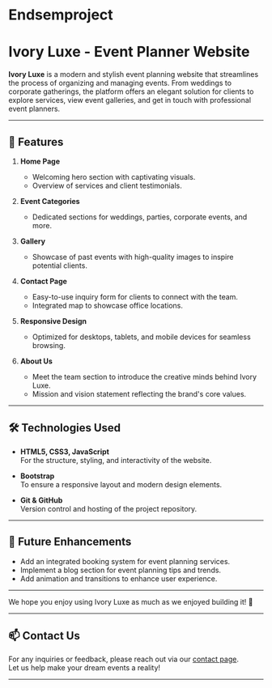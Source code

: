 # Endsemproject

# Ivory Luxe - Event Planner Website

**Ivory Luxe** is a modern and stylish event planning website that streamlines the process of organizing and managing events. From weddings to corporate gatherings, the platform offers an elegant solution for clients to explore services, view event galleries, and get in touch with professional event planners.

---

## 🌟 Features

1. **Home Page**  
   - Welcoming hero section with captivating visuals.  
   - Overview of services and client testimonials.

2. **Event Categories**  
   - Dedicated sections for weddings, parties, corporate events, and more.

3. **Gallery**  
   - Showcase of past events with high-quality images to inspire potential clients.

4. **Contact Page**  
   - Easy-to-use inquiry form for clients to connect with the team.  
   - Integrated map to showcase office locations.

5. **Responsive Design**  
   - Optimized for desktops, tablets, and mobile devices for seamless browsing.

6. **About Us**  
   - Meet the team section to introduce the creative minds behind Ivory Luxe.  
   - Mission and vision statement reflecting the brand's core values.

---

## 🛠️ Technologies Used

- **HTML5, CSS3, JavaScript**  
  For the structure, styling, and interactivity of the website.  

- **Bootstrap**  
  To ensure a responsive layout and modern design elements.  

- **Git & GitHub**  
  Version control and hosting of the project repository.

---


## 🎨 Future Enhancements

- Add an integrated booking system for event planning services.  
- Implement a blog section for event planning tips and trends.  
- Add animation and transitions to enhance user experience.  

---

We hope you enjoy using Ivory Luxe as much as we enjoyed building it! 🎉  

---

## 📫 Contact Us

For any inquiries or feedback, please reach out via our [contact page](#).  
Let us help make your dream events a reality!  

--- 
